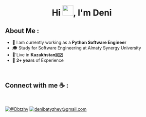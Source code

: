 
<h1 align="center">Hi <img src="https://media.giphy.com/media/hvRJCLFzcasrR4ia7z/giphy.gif" width="35">, I'm Deni</h1>


## About Me :

- 🏢 I am currently working as a **Python Software Engineer**
- 🎓 Study for Software Engineering at Almaty Synergy University
- 🏡'Live in **Kazakhstan🇰🇿**
- 🧪 **2+ years** of Experience

<br>

## Connect with me ☕ :

<br>

[![@Dbtzhv](https://img.icons8.com/fluency/48/000000/linkedin.png "@Dbtzhv")](https://www.linkedin.com/in/denibatyzhov/) [![denibatyzhev@gmail.com](https://img.icons8.com/fluency/48/000000/apple-mail.png "denibatyzhev@gmail.com")](mailto:denibatyzhev@gmail.com)


<br>


